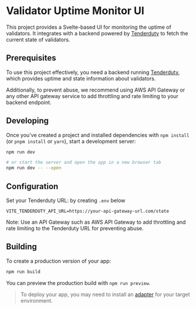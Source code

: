 # Validator Uptime Monitor UI

This project provides a Svelte-based UI for monitoring the uptime of validators. It integrates with a backend powered by [Tenderduty](https://github.com/blockpane/tenderduty) to fetch the current state of validators.

## Prerequisites

To use this project effectively, you need a backend running [Tenderduty](https://github.com/blockpane/tenderduty), which provides uptime and state information about validators.

Additionally, to prevent abuse, we recommend using AWS API Gateway or any other API gateway service to add throttling and rate limiting to your backend endpoint.


## Developing

Once you've created a project and installed dependencies with `npm install` (or `pnpm install` or `yarn`), start a development server:

```bash
npm run dev

# or start the server and open the app in a new browser tab
npm run dev -- --open
```

## Configuration
Set your Tenderduty URL: by creating `.env` below

```
VITE_TENDERDUTY_API_URL=https://your-api-gateway-url.com/state
```
Note: Use an API Gateway such as AWS API Gateway to add throttling and rate limiting to the Tenderduty URL for preventing abuse.

## Building

To create a production version of your app:

```bash
npm run build
```

You can preview the production build with `npm run preview`.

> To deploy your app, you may need to install an [adapter](https://svelte.dev/docs/kit/adapters) for your target environment.


